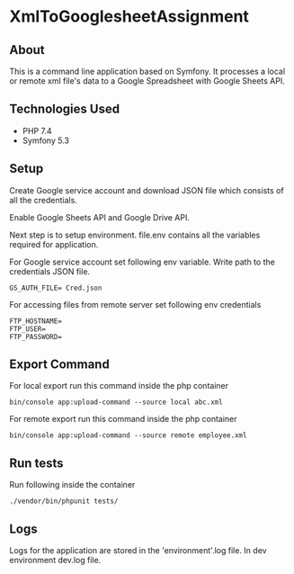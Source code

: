# XmlToGooglesheetAssignment

## About

This is a command line application based on Symfony. It processes a local or remote xml file's data to a Google Spreadsheet with Google Sheets API.

## Technologies Used

* PHP 7.4
* Symfony 5.3

## Setup

Create Google service account and download JSON file which consists of all the credentials.

Enable Google Sheets API and Google Drive API.

Next step is to setup environment. file.env contains all the variables required for application.

For Google service account set following env variable. Write path to the credentials JSON file.

```
GS_AUTH_FILE= Cred.json
```
For accessing files from remote server set following env credentials
```
FTP_HOSTNAME=
FTP_USER=
FTP_PASSWORD=
```
## Export Command

For local export run this command inside the php container
```
bin/console app:upload-command --source local abc.xml
```

For remote export run this command inside the php container
```
bin/console app:upload-command --source remote employee.xml
```

## Run tests

Run following inside the container
```
./vendor/bin/phpunit tests/
```

## Logs

Logs for the application are stored in the 'environment'.log file. In dev environment dev.log file.
